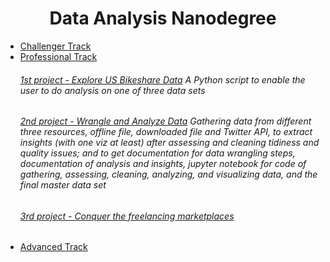 <p><h1 align="center">Data Analysis Nanodegree</h1></p>

* [Challenger Track](1.%20Challenger%20Track "My XLSX solved files and certification of track exam")
* [Professional Track](2.%20Professional%20Track "Professional Track Projects")
     ###### [1st project - Explore US Bikeshare Data](2.%20Professional%20Track/1st%20proj%20-%20%20Explore%20US%20Bikeshare%20Data "A Python script to enable the user to do analysis on one of three data sets") *A Python script to enable the user to do analysis on one of three data sets*
     ###### [2nd project - Wrangle and Analyze Data](2.%20Professional%20Track/2nd%20proj%20-%20%20Wrangle%20and%20Analyze%20Data "Gathering data from different three resources, offline file, downloaded file and Twitter API, to extract insights (with one viz at least) after assessing and cleaning tidiness and quality issues; and to get documentation for data wrangling steps, documentation of analysis and insights, jupyter notebook for code of gathering, assessing, cleaning, analyzing, and visualizing data, and the final master data set") *Gathering data from different three resources, offline file, downloaded file and Twitter API, to extract insights (with one viz at least) after assessing and cleaning tidiness and quality issues; and to get documentation for data wrangling steps, documentation of analysis and insights, jupyter notebook for code of gathering, assessing, cleaning, analyzing, and visualizing data, and the final master data set*
     ###### [3rd project - Conquer the freelancing marketplaces](2.%20Professional%20Track/3rd%20proj%20-%20%20Conquer%20the%20freelancing%20marketplaces)<br>
* [Advanced Track](3.%20Advanced%20Track "Advanced Track Projects")
